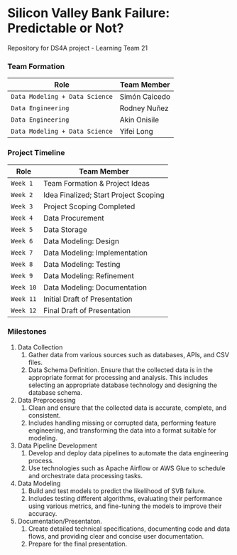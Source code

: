 # Silicon Valley Bank Failure: Predictable or Not?
Repository for DS4A project - Learning Team 21

### Team Formation
|Role|Team Member|
|-------------------------------|-----------------------------|
|`Data Modeling + Data Science`|Simón Caicedo|
|`Data Engineering`|Rodney Nuñez|
|`Data Engineering`|Akin Onisile|
|`Data Modeling + Data Science`|Yifei Long|

### Project Timeline
|Role|Team Member|
|-------------------------------|-----------------------------|
|`Week 1`|Team Formation & Project Ideas|
|`Week 2`|Idea Finalized; Start Project Scoping|
|`Week 3`|Project Scoping Completed|
|`Week 4`|Data Procurement|
|`Week 5`|Data Storage|
|`Week 6`|Data Modeling: Design|
|`Week 7`|Data Modeling: Implementation|
|`Week 8`|Data Modeling: Testing|
|`Week 9`|Data Modeling: Refinement|
|`Week 10`|Data Modeling: Documentation|
|`Week 11`|Initial Draft of Presentation|
|`Week 12`|Final Draft of Presentation|

### Milestones
1. Data Collection
	1. Gather data from various sources such as databases, APIs, and CSV files.
	1. Data Schema Definition. Ensure that the collected data is in the appropriate format for processing and analysis. This includes selecting an appropriate database technology and designing the database schema.
2. Data Preprocessing
	1. Clean and ensure that the collected data is accurate, complete, and consistent.
	1. Includes handling missing or corrupted data, performing feature engineering, and transforming the data into a format suitable for modeling.
3. Data Pipeline Development
	1. Develop and deploy data pipelines to automate the data engineering process.
	1. Use technologies such as Apache Airflow or AWS Glue to schedule and orchestrate data processing tasks.
4. Data Modeling
	1.  Build and test models to predict the likelihood of SVB failure.
	1. Includes testing different algorithms, evaluating their performance using various metrics, and fine-tuning the models to improve their accuracy.
5. Documentation/Presentaton.
	1. Create detailed technical specifications, documenting code and data flows, and providing clear and concise user documentation.
	1. Prepare for the final presentation.
  
